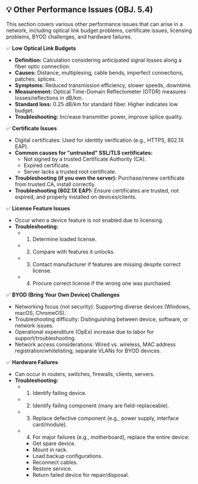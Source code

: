 ## 💡 Other Performance Issues (OBJ. 5.4)
This section covers various other performance issues that can arise in a network, including optical link budget problems, certificate issues, licensing problems, BYOD challenges, and hardware failures.

✅ **Low Optical Link Budgets**
- **Definition:** Calculation considering anticipated signal losses along a fiber optic connection.
- **Causes:** Distance, multiplexing, cable bends, imperfect connections, patches, splices.
- **Symptoms:** Reduced transmission efficiency, slower speeds, downtime.
- **Measurement:** Optical Time-Domain Reflectometer (OTDR) measures losses/reflections in dB/km.
- **Standard loss:** 0.25 dB/km for standard fiber. Higher indicates low budget.
- **Troubleshooting:** Increase transmitter power, improve splice quality.

✅ **Certificate Issues**
- Digital certificates: Used for identity verification (e.g., HTTPS, 802.1X EAP).
- **Common causes for "untrusted" SSL/TLS certificates:**
  - Not signed by a trusted Certificate Authority (CA).
  - Expired certificate.
  - Server lacks a trusted root certificate.
- **Troubleshooting (if you own the server):** Purchase/renew certificate from trusted CA, install correctly.
- **Troubleshooting (802.1X EAP):** Ensure certificates are trusted, not expired, and properly installed on devices/clients.

✅ **License Feature Issues**
- Occur when a device feature is not enabled due to licensing.
- **Troubleshooting:**
  - 1. Determine loaded license.
  - 2. Compare with features it unlocks.
  - 3. Contact manufacturer if features are missing despite correct license.
  - 4. Procure correct license if the wrong one was purchased.

✅ **BYOD (Bring Your Own Device) Challenges**
- Networking focus (not security): Supporting diverse devices (Windows, macOS, ChromeOS).
- Troubleshooting difficulty: Distinguishing between device, software, or network issues.
- Operational expenditure (OpEx) increase due to labor for support/troubleshooting.
- Network access considerations: Wired vs. wireless, MAC address registration/whitelisting, separate VLANs for BYOD devices.

✅ **Hardware Failures**
- Can occur in routers, switches, firewalls, clients, servers.
- **Troubleshooting:**
  - 1. Identify failing device.
  - 2. Identify failing component (many are field-replaceable).
  - 3. Replace defective component (e.g., power supply, interface card/module).
  - 4. For major failures (e.g., motherboard), replace the entire device:
    - Get spare device.
    - Mount in rack.
    - Load backup configurations.
    - Reconnect cables.
    - Restore service.
    - Return failed device for repair/disposal.